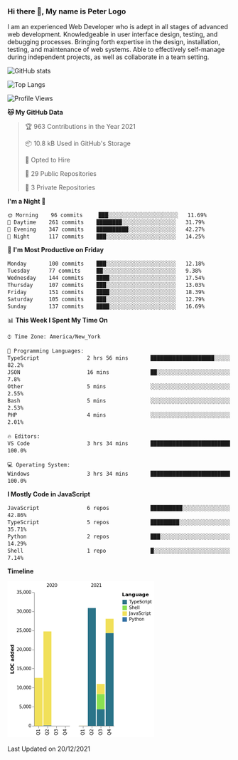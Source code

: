 ### Hi there 👋, My name is Peter Logo

I am an experienced Web Developer who is adept in all stages of advanced web development. Knowledgeable in user interface design, 
testing, and debugging processes. Bringing forth expertise in the design, installation, testing, and maintenance of web systems. 
Able to effectively self-manage during independent projects, as well as collaborate in a team setting.

![GitHub stats](https://github-readme-stats.vercel.app/api?username=peterlogo&show_icons=true&count_private=true&theme=dark)

![Top Langs](https://github-readme-stats.vercel.app/api/top-langs/?username=peterlogo&theme=dark&layout=compact&langs_count=8)

<!--START_SECTION:waka-->
![Profile Views](http://img.shields.io/badge/Profile%20Views-0-blue)

**🐱 My GitHub Data** 

> 🏆 963 Contributions in the Year 2021
 > 
> 📦 10.8 kB Used in GitHub's Storage 
 > 
> 💼 Opted to Hire
 > 
> 📜 29 Public Repositories 
 > 
> 🔑 3 Private Repositories  
 > 
**I'm a Night 🦉** 

```text
🌞 Morning    96 commits     ███░░░░░░░░░░░░░░░░░░░░░░   11.69% 
🌆 Daytime    261 commits    ████████░░░░░░░░░░░░░░░░░   31.79% 
🌃 Evening    347 commits    ██████████░░░░░░░░░░░░░░░   42.27% 
🌙 Night      117 commits    ███░░░░░░░░░░░░░░░░░░░░░░   14.25%

```
📅 **I'm Most Productive on Friday** 

```text
Monday       100 commits    ███░░░░░░░░░░░░░░░░░░░░░░   12.18% 
Tuesday      77 commits     ██░░░░░░░░░░░░░░░░░░░░░░░   9.38% 
Wednesday    144 commits    ████░░░░░░░░░░░░░░░░░░░░░   17.54% 
Thursday     107 commits    ███░░░░░░░░░░░░░░░░░░░░░░   13.03% 
Friday       151 commits    ████░░░░░░░░░░░░░░░░░░░░░   18.39% 
Saturday     105 commits    ███░░░░░░░░░░░░░░░░░░░░░░   12.79% 
Sunday       137 commits    ████░░░░░░░░░░░░░░░░░░░░░   16.69%

```


📊 **This Week I Spent My Time On** 

```text
⌚︎ Time Zone: America/New_York

💬 Programming Languages: 
TypeScript               2 hrs 56 mins       ████████████████████░░░░░   82.2% 
JSON                     16 mins             ██░░░░░░░░░░░░░░░░░░░░░░░   7.8% 
Other                    5 mins              ░░░░░░░░░░░░░░░░░░░░░░░░░   2.55% 
Bash                     5 mins              ░░░░░░░░░░░░░░░░░░░░░░░░░   2.53% 
PHP                      4 mins              ░░░░░░░░░░░░░░░░░░░░░░░░░   2.01%

🔥 Editors: 
VS Code                  3 hrs 34 mins       █████████████████████████   100.0%

💻 Operating System: 
Windows                  3 hrs 34 mins       █████████████████████████   100.0%

```

**I Mostly Code in JavaScript** 

```text
JavaScript               6 repos             ██████████░░░░░░░░░░░░░░░   42.86% 
TypeScript               5 repos             █████████░░░░░░░░░░░░░░░░   35.71% 
Python                   2 repos             ███░░░░░░░░░░░░░░░░░░░░░░   14.29% 
Shell                    1 repo              █░░░░░░░░░░░░░░░░░░░░░░░░   7.14%

```


**Timeline**

![Chart not found](https://raw.githubusercontent.com/peterlogo/peterlogo/main/charts/bar_graph.png) 


 Last Updated on 20/12/2021
<!--END_SECTION:waka-->


